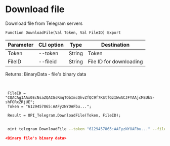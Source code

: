 ﻿---
sidebar_position: 5
---

# Download file
 Download file from Telegram servers



`Function DownloadFile(Val Token, Val FileID) Export`

 | Parameter | CLI option | Type | Destination |
 |-|-|-|-|
 | Token | --token | String | Token |
 | FileID | --fileid | String | File ID for downloading |

 
 Returns: BinaryData - file's binary data

<br/>




```bsl title="Code example"
 FileID = "CQACAgIAAx0EcNsaZQACGsRmqTObImcQhvZfQC9f7KStfGzIWwACJFYAAjcMSUk5-shFORxZRjUE";
 Token = "6129457865:AAFyzNYOAFbu...";
 
 Result = OPI_Telegram.DownloadFile(Token, FileID);
```
	


```sh title="CLI command example"
 
 oint telegram DownloadFile --token "6129457865:AAFyzNYOAFbu..." --fileid "AgACAgIAAx0EcNsaZQACE1lmXraQ7CsFNZ2Jrqimp9A0ir3mQQACmtkxG77-sUoMcnd_RvALsgEAAwIAA3MAAzUE"

```

```json title="Result"
<Binary file's binary data>
```
